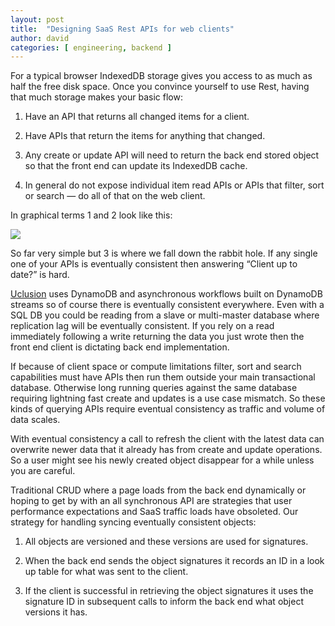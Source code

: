 ```yaml
---
layout: post
title:  "Designing SaaS Rest APIs for web clients"
author: david
categories: [ engineering, backend ]
---
```

For a typical browser IndexedDB storage gives you access to as much as half the free disk space. Once you convince yourself to use Rest, having that much storage makes your basic flow:

1. Have an API that returns all changed items for a client.

1. Have APIs that return the items for anything that changed.

1. Any create or update API will need to return the back end stored object so that the front end can update its IndexedDB cache.

1. In general do not expose individual item read APIs or APIs that filter, sort or search — do all of that on the web client.

In graphical terms 1 and 2 look like this:

![](https://cdn-images-1.medium.com/max/2000/1*9Xy2i3yHDO9WyEB4GMrcVA.png)

So far very simple but 3 is where we fall down the rabbit hole. If any single one of your APIs is eventually consistent then answering “Client up to date?” is hard.

[Uclusion](https://www.uclusion.com/?utm_source=uclusion&utm_medium=blog&utm_campaign=devapi) uses DynamoDB and asynchronous workflows built on DynamoDB streams so of course there is eventually consistent everywhere. Even with a SQL DB you could be reading from a slave or multi-master database where replication lag will be eventually consistent. If you rely on a read immediately following a write returning the data you just wrote then the front end client is dictating back end implementation.

If because of client space or compute limitations filter, sort and search capabilities must have APIs then run them outside your main transactional database. Otherwise long running queries against the same database requiring lightning fast create and updates is a use case mismatch. So these kinds of querying APIs require eventual consistency as traffic and volume of data scales.

With eventual consistency a call to refresh the client with the latest data can overwrite newer data that it already has from create and update operations. So a user might see his newly created object disappear for a while unless you are careful.

Traditional CRUD where a page loads from the back end dynamically or hoping to get by with an all synchronous API are strategies that user performance expectations and SaaS traffic loads have obsoleted. Our strategy for handling syncing eventually consistent objects:

1. All objects are versioned and these versions are used for signatures.

1. When the back end sends the object signatures it records an ID in a look up table for what was sent to the client.

1. If the client is successful in retrieving the object signatures it uses the signature ID in subsequent calls to inform the back end what object versions it has.
